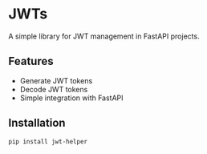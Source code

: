 # JWTs
A simple library for JWT management in FastAPI projects.

## Features
- Generate JWT tokens
- Decode JWT tokens
- Simple integration with FastAPI

## Installation
```bash
pip install jwt-helper
```
